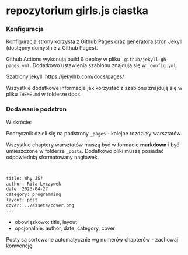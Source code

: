 # repozytorium girls.js ciastka


### Konfiguracja
Konfiguracja strony korzysta z Github Pages oraz generatora stron Jekyll (dostępny domyślnie z Github Pages).

Github Actions wykonują build & deploy w pliku `.github/jekyll-gh-pages.yml`. Dodatkowo ustawienia szablonu znajdują się w `_config.yml`. 

Szablony jekyll: https://jekyllrb.com/docs/pages/

Wszystkie dodatkowe informacje jak korzystać z szablonu znajdują się w pliku `THEME.md` w folderze docs.


### Dodawanie podstron

W skrócie:

Podręcznik dzieli się na podstrony `_pages` - kolejne rozdziały warsztatów. 

Wszystkie chaptery warsztatów muszą być w formacie **markdown** i być umieszczone w folderze `_posts`. Dodatkowo pliki muszą posiadać odpowiednią sformatowany nagłówek.

```md

---
title: Why JS?
author: Rita Lyczywek
date: 2023-04-27 
category: programming
layout: post
cover: ../assets/cover.png
---

```

- obowiązkowo: title, layout
- opcjonalnie: author, date, category, cover


Posty są sortowane automatycznie wg numerów chapterów - zachowaj konwencję
